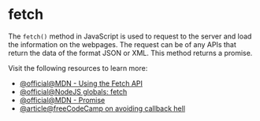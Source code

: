 # fetch

The `fetch()` method in JavaScript is used to request to the server and load the information on the webpages. The request can be of any APIs that return the data of the format JSON or XML. This method returns a promise.

Visit the following resources to learn more:

- [@official@MDN - Using the Fetch API](https://developer.mozilla.org/en-US/docs/Web/API/Fetch_API/Using_Fetch)
- [@official@NodeJS globals: fetch](https://nodejs.org/api/globals.html#fetch)
- [@official@MDN - Promise](https://developer.mozilla.org/en-US/docs/Web/JavaScript/Reference/Global_Objects/Promise)
- [@article@freeCodeCamp on avoiding callback hell](https://www.freecodecamp.org/news/how-to-deal-with-nested-callbacks-and-avoid-callback-hell-1bc8dc4a2012/)
